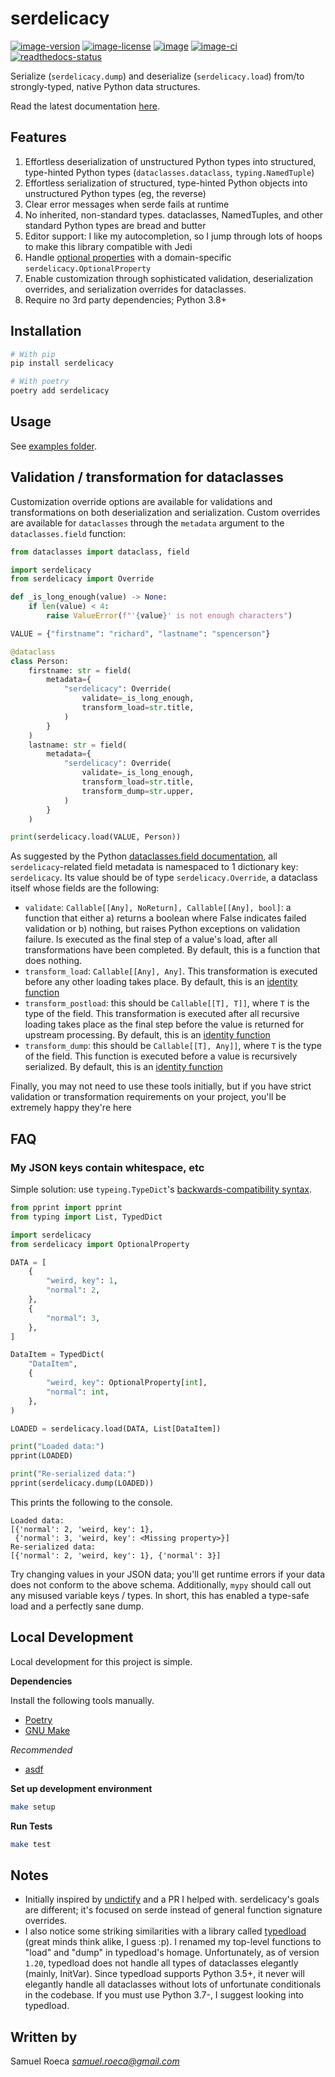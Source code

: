 # serdelicacy

[![image-version](https://img.shields.io/pypi/v/serdelicacy.svg)](https://python.org/pypi/serdelicacy)
[![image-license](https://img.shields.io/pypi/l/serdelicacy.svg)](https://python.org/pypi/serdelicacy)
[![image](https://img.shields.io/pypi/pyversions/serdelicacy.svg)](https://python.org/pypi/serdelicacy)
[![image-ci](https://github.com/pappasam/serdelicacy/workflows/serdelicacy%20ci/badge.svg)](https://github.com/pappasam/serdelicacy/actions?query=workflow%3A%22serdelicacy+ci%22)
[![readthedocs-status](https://readthedocs.org/projects/serdelicacy/badge/?version=latest)](https://serdelicacy.readthedocs.io/en/latest/?badge=latest)

Serialize (`serdelicacy.dump`) and deserialize (`serdelicacy.load`) from/to strongly-typed, native Python data structures.

Read the latest documentation [here](https://serdelicacy.readthedocs.io).

## Features

1. Effortless deserialization of unstructured Python types into structured, type-hinted Python types (`dataclasses.dataclass`, `typing.NamedTuple`)
2. Effortless serialization of structured, type-hinted Python objects into unstructured Python types (eg, the reverse)
3. Clear error messages when serde fails at runtime
4. No inherited, non-standard types. dataclasses, NamedTuples, and other standard Python types are bread and butter
5. Editor support: I like my autocompletion, so I jump through lots of hoops to make this library compatible with Jedi
6. Handle [optional properties](https://www.typescriptlang.org/docs/handbook/interfaces.html#optional-properties) with a domain-specific `serdelicacy.OptionalProperty`
7. Enable customization through sophisticated validation, deserialization overrides, and serialization overrides for dataclasses.
8. Require no 3rd party dependencies; Python 3.8+

## Installation

```bash
# With pip
pip install serdelicacy

# With poetry
poetry add serdelicacy
```

## Usage

See [examples folder](https://github.com/pappasam/serdelicacy/tree/master/example).

## Validation / transformation for dataclasses

Customization override options are available for validations and transformations on both deserialization and serialization. Custom overrides are available for `dataclasses` through the `metadata` argument to the `dataclasses.field` function:

```python
from dataclasses import dataclass, field

import serdelicacy
from serdelicacy import Override

def _is_long_enough(value) -> None:
    if len(value) < 4:
        raise ValueError(f"'{value}' is not enough characters")

VALUE = {"firstname": "richard", "lastname": "spencerson"}

@dataclass
class Person:
    firstname: str = field(
        metadata={
            "serdelicacy": Override(
                validate=_is_long_enough,
                transform_load=str.title,
            )
        }
    )
    lastname: str = field(
        metadata={
            "serdelicacy": Override(
                validate=_is_long_enough,
                transform_load=str.title,
                transform_dump=str.upper,
            )
        }
    )

print(serdelicacy.load(VALUE, Person))
```

As suggested by the Python [dataclasses.field documentation](https://docs.python.org/3/library/dataclasses.html#dataclasses.field), all `serdelicacy`-related field metadata is namespaced to 1 dictionary key: `serdelicacy`. Its value should be of type `serdelicacy.Override`, a dataclass itself whose fields are the following:

- `validate`: `Callable[[Any], NoReturn], Callable[[Any], bool]`: a function that either a) returns a boolean where False indicates failed validation or b) nothing, but raises Python exceptions on validation failure. Is executed as the final step of a value's load, after all transformations have been completed. By default, this is a function that does nothing.
- `transform_load`: `Callable[[Any], Any]`. This transformation is executed before any other loading takes place. By default, this is an [identity function](https://en.wikipedia.org/wiki/Identity_function)
- `transform_postload`: this should be `Callable[[T], T]]`, where `T` is the type of the field. This transformation is executed after all recursive loading takes place as the final step before the value is returned for upstream processing. By default, this is an [identity function](https://en.wikipedia.org/wiki/Identity_function)
- `transform_dump`: this should be `Callable[[T], Any]]`, where `T` is the type of the field. This function is executed before a value is recursively serialized. By default, this is an [identity function](https://en.wikipedia.org/wiki/Identity_function)

Finally, you may not need to use these tools initially, but if you have strict validation or transformation requirements on your project, you'll be extremely happy they're here

## FAQ

### My JSON keys contain whitespace, etc

Simple solution: use `typeing.TypeDict`'s [backwards-compatibility syntax](https://www.python.org/dev/peps/pep-0589/#alternative-syntax).

```python
from pprint import pprint
from typing import List, TypedDict

import serdelicacy
from serdelicacy import OptionalProperty

DATA = [
    {
        "weird, key": 1,
        "normal": 2,
    },
    {
        "normal": 3,
    },
]

DataItem = TypedDict(
    "DataItem",
    {
        "weird, key": OptionalProperty[int],
        "normal": int,
    },
)

LOADED = serdelicacy.load(DATA, List[DataItem])

print("Loaded data:")
pprint(LOADED)

print("Re-serialized data:")
pprint(serdelicacy.dump(LOADED))
```

This prints the following to the console.

```text
Loaded data:
[{'normal': 2, 'weird, key': 1},
 {'normal': 3, 'weird, key': <Missing property>}]
Re-serialized data:
[{'normal': 2, 'weird, key': 1}, {'normal': 3}]
```

Try changing values in your JSON data; you'll get runtime errors if your data does not conform to the above schema. Additionally, `mypy` should call out any misused variable keys / types. In short, this has enabled a type-safe load and a perfectly sane dump.

## Local Development

Local development for this project is simple.

**Dependencies**

Install the following tools manually.

- [Poetry](https://github.com/sdispater/poetry#installation)
- [GNU Make](https://www.gnu.org/software/make/)

_Recommended_

- [asdf](https://github.com/asdf-vm/asdf)

**Set up development environment**

```bash
make setup
```

**Run Tests**

```bash
make test
```

## Notes

- Initially inspired by [undictify](https://github.com/Dobiasd/undictify) and a PR I helped with. serdelicacy's goals are different; it's focused on serde instead of general function signature overrides.
- I also notice some striking similarities with a library called [typedload](https://github.com/ltworf/typedload) (great minds think alike, I guess :p). I renamed my top-level functions to "load" and "dump" in typedload's homage. Unfortunately, as of version `1.20`, typedload does not handle all types of dataclasses elegantly (mainly, InitVar). Since typedload supports Python 3.5+, it never will elegantly handle all dataclasses without lots of unfortunate conditionals in the codebase. If you must use Python 3.7-, I suggest looking into typedload.

## Written by

Samuel Roeca *samuel.roeca@gmail.com*
